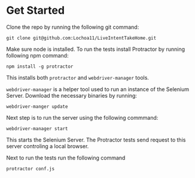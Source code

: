 # Get Started

Clone the repo by running the following git command:
```
git clone git@github.com:Lochoa11/LiveIntentTakeHome.git
```

Make sure node is installed. To run the tests install Protractor by running following npm command:

```
npm install -g protractor
```

This installs both `protractor` and `webdriver-manager` tools.

`webdriver-manager` is a helper tool used to run an instance of the Selenium Server. Download the necessary binaries by running:

```
webdriver-manger update
```

Next step is to run the server using the following commmand:

```
webdriver-manager start
```

This starts the Selenium Server. The Protractor tests send request to this server controling a local browser.

Next to run the tests run the following command
```
protractor conf.js
```